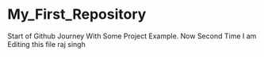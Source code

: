 # My_First_Repository
Start of Github Journey With Some Project Example.
Now Second Time I am Editing this file
raj singh